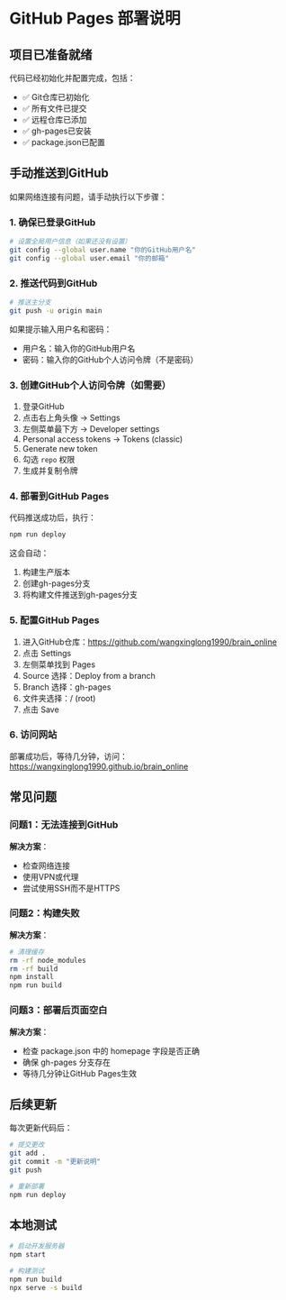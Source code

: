 # GitHub Pages 部署说明

## 项目已准备就绪

代码已经初始化并配置完成，包括：
- ✅ Git仓库已初始化
- ✅ 所有文件已提交
- ✅ 远程仓库已添加
- ✅ gh-pages已安装
- ✅ package.json已配置

## 手动推送到GitHub

如果网络连接有问题，请手动执行以下步骤：

### 1. 确保已登录GitHub

```bash
# 设置全局用户信息（如果还没有设置）
git config --global user.name "你的GitHub用户名"
git config --global user.email "你的邮箱"
```

### 2. 推送代码到GitHub

```bash
# 推送主分支
git push -u origin main
```

如果提示输入用户名和密码：
- 用户名：输入你的GitHub用户名
- 密码：输入你的GitHub个人访问令牌（不是密码）

### 3. 创建GitHub个人访问令牌（如需要）

1. 登录GitHub
2. 点击右上角头像 → Settings
3. 左侧菜单最下方 → Developer settings
4. Personal access tokens → Tokens (classic)
5. Generate new token
6. 勾选 `repo` 权限
7. 生成并复制令牌

### 4. 部署到GitHub Pages

代码推送成功后，执行：

```bash
npm run deploy
```

这会自动：
1. 构建生产版本
2. 创建gh-pages分支
3. 将构建文件推送到gh-pages分支

### 5. 配置GitHub Pages

1. 进入GitHub仓库：https://github.com/wangxinglong1990/brain_online
2. 点击 Settings
3. 左侧菜单找到 Pages
4. Source 选择：Deploy from a branch
5. Branch 选择：gh-pages
6. 文件夹选择：/ (root)
7. 点击 Save

### 6. 访问网站

部署成功后，等待几分钟，访问：
https://wangxinglong1990.github.io/brain_online

## 常见问题

### 问题1：无法连接到GitHub

**解决方案**：
- 检查网络连接
- 使用VPN或代理
- 尝试使用SSH而不是HTTPS

### 问题2：构建失败

**解决方案**：
```bash
# 清理缓存
rm -rf node_modules
rm -rf build
npm install
npm run build
```

### 问题3：部署后页面空白

**解决方案**：
- 检查 package.json 中的 homepage 字段是否正确
- 确保 gh-pages 分支存在
- 等待几分钟让GitHub Pages生效

## 后续更新

每次更新代码后：

```bash
# 提交更改
git add .
git commit -m "更新说明"
git push

# 重新部署
npm run deploy
```

## 本地测试

```bash
# 启动开发服务器
npm start

# 构建测试
npm run build
npx serve -s build
``` 